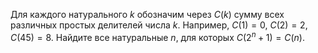 Для каждого натурального $k$ обозначим через $C(k)$ сумму 
всех различных простых делителей числа $k$. Например, $C(1)=0$, 
$C(2)=2$, $C(45)=8$. Найдите все натуральные $n$, для которых 
$C(2^n+1)=C(n)$.
